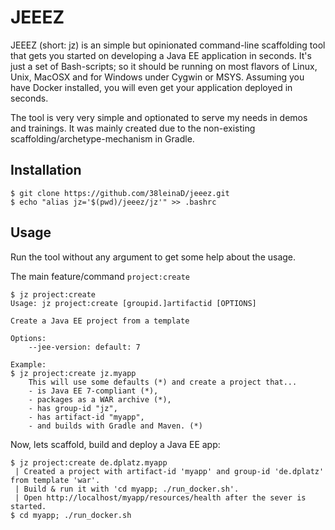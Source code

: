 # JEEEZ

JEEEZ (short: jz) is an simple but opinionated command-line scaffolding tool that gets you started on developing a Java EE application in seconds.
It's just a set of Bash-scripts; so it should be running on most flavors of Linux, Unix, MacOSX and for Windows under Cygwin or MSYS.
Assuming you have Docker installed, you will even get your application deployed in seconds.

The tool is very very simple and optionated to serve my needs in demos and trainings.
It was mainly created due to the non-existing scaffolding/archetype-mechanism in Gradle.

## Installation

~~~
$ git clone https://github.com/38leinaD/jeeez.git
$ echo "alias jz='$(pwd)/jeeez/jz'" >> .bashrc
~~~

## Usage

Run the tool without any argument to get some help about the usage.

The main feature/command `project:create`

~~~
$ jz project:create
Usage: jz project:create [groupid.]artifactid [OPTIONS]

Create a Java EE project from a template

Options:
    --jee-version: default: 7

Example:
$ jz project:create jz.myapp
    This will use some defaults (*) and create a project that...
    - is Java EE 7-compliant (*),
    - packages as a WAR archive (*),
    - has group-id "jz",
    - has artifact-id "myapp",
    - and builds with Gradle and Maven. (*)

~~~

Now, lets scaffold, build and deploy a Java EE app:

~~~
$ jz project:create de.dplatz.myapp
 | Created a project with artifact-id 'myapp' and group-id 'de.dplatz' from template 'war'.
 | Build & run it with 'cd myapp; ./run_docker.sh'.
 | Open http://localhost/myapp/resources/health after the sever is started.
$ cd myapp; ./run_docker.sh
~~~